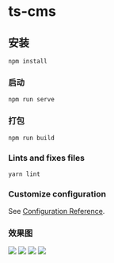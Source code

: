 

# ts-cms

## 安装

```
npm install
```

### 启动

```
npm run serve
```

### 打包

```
npm run build
```

### Lints and fixes files

```
yarn lint
```

### Customize configuration

See [Configuration Reference](https://cli.vuejs.org/config/).

### 效果图

<img src="https://i.ibb.co/mC6drc8/01.png"/>

<img src="https://i.ibb.co/9qn3Ryz/02.png"  />

<img src="https://i.ibb.co/GPVzyjM/03.png"  />

<img src="https://i.ibb.co/LNgLhJ4/04.png"/>
